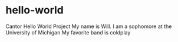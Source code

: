 # hello-world
Cantor Hello World Project
My name is Will. I am a sophomore at the University of Michigan
My favorite band is coldplay
